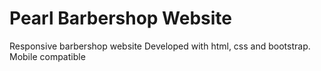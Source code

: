 # Pearl Barbershop Website
Responsive barbershop website
Developed with html, css and bootstrap.
Mobile compatible
